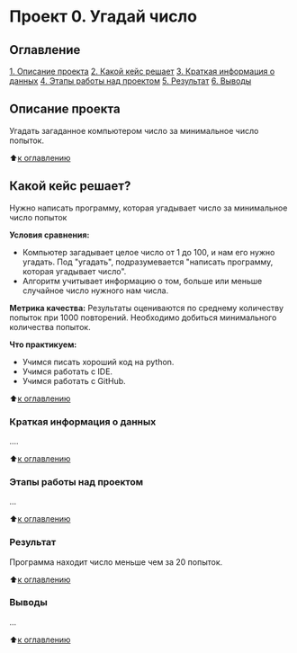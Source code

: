 # Проект 0. Угадай число

## Оглавление
[1. Описание проекта](https://github.com/Goldarya/sf_data_science_/blob/main/project_0/README.md#описание-проекта)
[2. Какой кейс решает](https://github.com/Goldarya/sf_data_science_/blob/main/project_0/README.md#какой-кейс-решает)
[3. Краткая информация о данных](https://github.com/Goldarya/sf_data_science_/blob/main/project_0/README.md#краткая-информация-о-данных)
[4. Этапы работы над проектом](https://github.com/Goldarya/sf_data_science_/blob/main/project_0/README.md#этапы-работы-над-проектом)
[5. Результат](https://github.com/Goldarya/sf_data_science_/blob/main/project_0/README.md#результат)
[6. Выводы](https://github.com/Goldarya/sf_data_science_/blob/main/project_0/README.md#выводы)

## Описание проекта
Угадать загаданное компьютером число за минимальное число попыток.

:arrow_up:[к оглавлению](https://github.com/Goldarya/sf_data_science_/blob/main/project_0/README.md#оглавление)

## Какой кейс решает?
Нужно написать программу, которая угадывает число за минимальное число попыток

**Условия сравнения:**
- Компьютер загадывает целое число от 1 до 100, и нам его нужно угадать. Под "угадать", подразумевается "написать программу, которая угадывает число".
- Алгоритм учитывает информацию о том, больше или меньше случайное число нужного нам числа. 

**Метрика качества:**
Результаты оцениваются по среднему количеству попыток при 1000 повторений. Необходимо добиться минимального количества попыток.

**Что практикуем:**
- Учимся писать хороший код на python.
- Учимся работать с IDE.
- Учимся работать с GitHub.

:arrow_up:[к оглавлению](https://github.com/Goldarya/sf_data_science_/blob/main/project_0/README.md#оглавление)


### Краткая информация о данных
....

:arrow_up:[к оглавлению](https://github.com/Goldarya/sf_data_science_/blob/main/project_0/README.md#оглавление)

### Этапы работы над проектом
...

:arrow_up:[к оглавлению](https://github.com/Goldarya/sf_data_science_/blob/main/project_0/README.md#оглавление)

### Результат
Программа находит число меньше чем за 20 попыток.

:arrow_up:[к оглавлению](https://github.com/Goldarya/sf_data_science_/blob/main/project_0/README.md#оглавление)

### Выводы
...

:arrow_up:[к оглавлению](https://github.com/Goldarya/sf_data_science_/blob/main/project_0/README.md#оглавление)